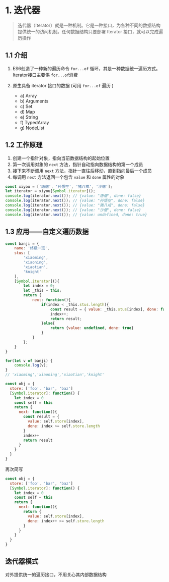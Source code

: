 
# 1. 迭代器

> 迭代器（Iterator）就是一种机制。它是一种接口，为各种不同的数据结构提供统一的访问机制。任何数据结构只要部署 Iterator 接口，就可以完成遍历操作

## 1.1 介绍

1) ES6创造了一种新的遍历命令 `for...of` 循环，其是一种数据统一遍历方式。Iterator接口主要供 `for...of`消费


2) 原生具备 iterator 接口的数据 (可用 `for...of` 遍历 )
   - a) Array
   - b) Arguments
   - c) Set
   - d) Map
   - e) String
   - f) TypedArray
   - g) NodeList

## 1.2 工作原理

1. 创建一个指针对象，指向当前数据结构的起始位置
2. 第一次调用对象的 `next` 方法，指针自动指向数据结构的第一个成员
3. 接下来不断调用 `next` 方法，指针一直往后移动，直到指向最后一个成员
4.  每调用 `next` 方法返回一个包含 `value` 和 `done` 属性的对象

```javascript
const xiyou = ['唐僧', '孙悟空', '猪八戒', '沙僧'];
let iterator = xiyou[Symbol.iterator]();
console.log(iterator.next()); // {value: "唐僧", done: false}
console.log(iterator.next()); // {value: "孙悟空", done: false}
console.log(iterator.next()); // {value: "猪八戒", done: false}
console.log(iterator.next()); // {value: "沙僧", done: false}
console.log(iterator.next()); // {value: undefined, done: true}
```

## 1.3 应用——自定义遍历数据

```javascript
const banji = {
	name: '终极一班',
	stus: [
		'xiaoming',
		'xiaoning',
		'xiaotian',
		'knight'
	],
	[Symbol.iterator](){
		let index = 0;
		let _this = this;
		return {
			next: function(){
				if(index < _this.stus.length){
					const result = { value: _this.stus[index], done: false }
					index++;
					return result;
				}else{
					return {value: undefined, done: true}
				}
			}	
		};
	}
}

for(let v of banji) {
	console.log(v);  
}
// 'xiaoming','xiaoning','xiaotian','knight'
```

```js
const obj = {
  store: ['foo', 'bar', 'baz']
  [Symbol.iterator]: function() {
    let index = 0
    const self = this
    return {
      next: function(){
        const result = {
          value: self.store[index],
          done: index >= self.store.length
        }
        index++
        return result
      }
    }
  }
}
```

再次简写
```js
const obj = {
  store: ['foo', 'bar', 'baz']
  [Symbol.iterator]: function() {
    let index = 0
    const self = this
    return {
      next: function(){
        return {
          value: self.store[index],
          done: index++ >= self.store.length
        }
      }
    }
  }
}
```

## 迭代器模式

对外提供统一的遍历接口，不用关心其内部数据结构